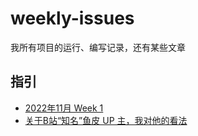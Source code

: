 # weekly-issues
我所有项目的运行、编写记录，还有某些文章

## 指引

- [2022年11月 Week 1](./2022.11.w1)
- [关于B站“知名”鱼皮 UP 主，我对他的看法](./joker_yupi)

